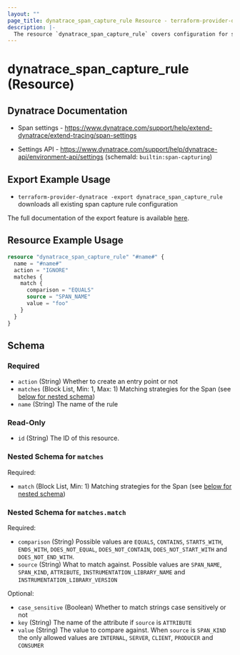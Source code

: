 ```yaml
---
layout: ""
page_title: dynatrace_span_capture_rule Resource - terraform-provider-dynatrace"
description: |-
  The resource `dynatrace_span_capture_rule` covers configuration for span capture rules
---
```


# dynatrace_span_capture_rule (Resource)

## Dynatrace Documentation

- Span settings - https://www.dynatrace.com/support/help/extend-dynatrace/extend-tracing/span-settings

- Settings API - https://www.dynatrace.com/support/help/dynatrace-api/environment-api/settings (schemaId: `builtin:span-capturing`)

## Export Example Usage

- `terraform-provider-dynatrace -export dynatrace_span_capture_rule` downloads all existing span capture rule configuration

The full documentation of the export feature is available [here](https://registry.terraform.io/providers/dynatrace-oss/dynatrace/latest/docs/guides/export-v2).

## Resource Example Usage

```terraform
resource "dynatrace_span_capture_rule" "#name#" {
  name = "#name#"
  action = "IGNORE"
  matches {
    match {
      comparison = "EQUALS"
      source = "SPAN_NAME"
      value = "foo"
    }
  }
}
```

<!-- schema generated by tfplugindocs -->
## Schema

### Required

- `action` (String) Whether to create an entry point or not
- `matches` (Block List, Min: 1, Max: 1) Matching strategies for the Span (see [below for nested schema](#nestedblock--matches))
- `name` (String) The name of the rule

### Read-Only

- `id` (String) The ID of this resource.

<a id="nestedblock--matches"></a>
### Nested Schema for `matches`

Required:

- `match` (Block List, Min: 1) Matching strategies for the Span (see [below for nested schema](#nestedblock--matches--match))

<a id="nestedblock--matches--match"></a>
### Nested Schema for `matches.match`

Required:

- `comparison` (String) Possible values are `EQUALS`, `CONTAINS`, `STARTS_WITH`, `ENDS_WITH`, `DOES_NOT_EQUAL`, `DOES_NOT_CONTAIN`, `DOES_NOT_START_WITH` and `DOES_NOT_END_WITH`.
- `source` (String) What to match against. Possible values are `SPAN_NAME`, `SPAN_KIND`, `ATTRIBUTE`, `INSTRUMENTATION_LIBRARY_NAME` and `INSTRUMENTATION_LIBRARY_VERSION`

Optional:

- `case_sensitive` (Boolean) Whether to match strings case sensitively or not
- `key` (String) The name of the attribute if `source` is `ATTRIBUTE`
- `value` (String) The value to compare against. When `source` is `SPAN_KIND` the only allowed values are `INTERNAL`, `SERVER`, `CLIENT`, `PRODUCER` and `CONSUMER`
 